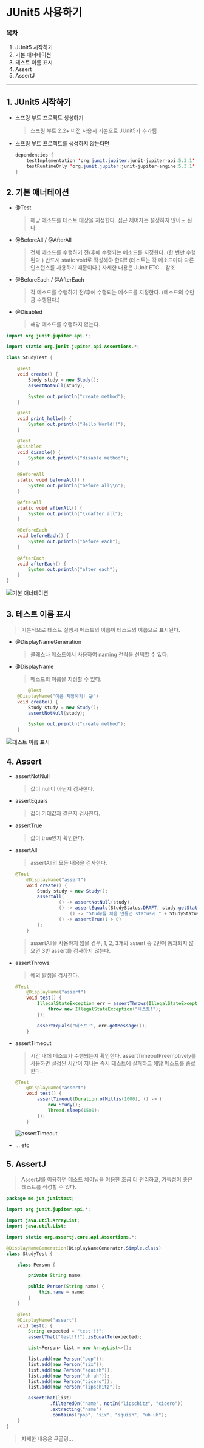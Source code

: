 # JUnit5 사용하기

### 목차

1. JUnit5 시작하기
2. 기본 애너테이션
3. 테스트 이름 표시
4. Assert
5. AssertJ

___



## 1. JUnit5 시작하기

- 스프링 부트 프로젝트 생성하기

  > 스프링 부트 2.2+ 버전 사용시 기본으로 JUnit5가 추가됨

- 스프링 부트 프로젝트를 생성하지 않는다면

  ```java
  dependencies {
      testImplementation 'org.junit.jupiter:junit-jupiter-api:5.3.1'
      testRuntimeOnly 'org.junit.jupiter:junit-jupiter-engine:5.3.1'
  }
  ```



## 2. 기본 애너테이션

- @Test

  > 해당 메소드를 테스트 대상을 지정한다. 접근 제어자는 설정하지 않아도 된다.

- @BeforeAll / @AfterAll

  > 전체 메소드를 수행하기 전/후에 수행되는 메소드를 지정한다. (한 번만 수행된다.) 반드시 static void로 작성해야 한다!! (테스트는 각 메소드마다 다른 인스턴스를 사용하기 때문이다.) 자세한 내용은 JUnit ETC...  참조

- @BeforeEach / @AfterEach

  > 각 메소드를 수행하기 전/후에 수행되는 메소드를 지정한다. (메소드의 수만큼 수행된다.)

- @Disabled

  > 해당 메소드를 수행하지 않는다.

```java
import org.junit.jupiter.api.*;

import static org.junit.jupiter.api.Assertions.*;

class StudyTest {

    @Test
    void create() {
        Study study = new Study();
        assertNotNull(study);

        System.out.println("create method");
    }

    @Test
    void print_hello() {
        System.out.println("Hello World!!");
    }

    @Test
    @Disabled
    void disable() {
        System.out.println("disable method");
    }

    @BeforeAll
    static void beforeAll() {
        System.out.println("before all\\n");
    }

    @AfterAll
    static void afterAll() {
        System.out.println("\\nafter all");
    }

    @BeforeEach
    void beforeEach() {
        System.out.println("before each");
    }

    @AfterEach
    void afterEach() {
        System.out.println("after each");
    }
}
```

![기본 애너테이션](./image/기본_애너테이션.png)



## 3. 테스트 이름 표시

> 기본적으로 테스트 실행시 메소드의 이름이 테스트의 이름으로 표시된다.

- @DisplayNameGeneration

  > 클래스나 메소드에서 사용하여 naming 전략을 선택할 수 있다.

- @DisplayName

  > 메소드의 이름을 지정할 수 있다.

```java
		@Test
    @DisplayName("이름 지정하기! 😀")
    void create() {
        Study study = new Study();
        assertNotNull(study);

        System.out.println("create method");
    }
```

![테스트 이름 표시](./image/테스트_이름_표시.png)

## 4. Assert

- assertNotNull

  > 값이 null이 아닌지 검사한다.

- assertEquals

  > 값이 기대값과 같은지 검사한다.

- assertTrue

  > 값이 true인지 확인한다.

- assertAll

  > assertAll의 모든 내용을 검사한다.

  ```java
  @Test
      @DisplayName("assert")
      void create() {
          Study study = new Study();
          assertAll(
                  () -> assertNotNull(study),
                  () -> assertEquals(StudyStatus.DRAFT, study.getStatus(),
                      () -> "Study를 처음 만들면 status가 " + StudyStatus.DRAFT + "이다."),
                  () -> assertTrue(1 > 0)
          );
      }
  ```

  > assertAll을 사용하지 않을 경우, 1, 2, 3개의 assert 중 2번이 통과되지 않으면 3번 assert를 검사하지 않는다.

- assertThrows

  > 예외 발생을 검사한다.

  ```java
  @Test
      @DisplayName("assert")
      void test() {
          IllegalStateException err = assertThrows(IllegalStateException.class, () -> {
              throw new IllegalStateException("테스트!");
          });
  
          assertEquals("테스트!", err.getMessage());
      }
  ```

- assertTimeout

  > 시간 내에 메소드가 수행되는지 확인한다. assertTimeoutPreemptively를 사용하면 설정된 시간이 지나는 즉시 테스트에 실패하고 해당 메소드를 종료한다.

  ```java
  @Test
      @DisplayName("assert")
      void test() {
          assertTimeout(Duration.ofMillis(1000), () -> {
              new Study();
              Thread.sleep(1500);
          });
      }
  ```

  ![assertTimeout](./image/assertTimeout.png)

- ... etc

## 5. AssertJ

> AssertJ를 이용하면 메소드 체이닝을 이용한 조금 더 편리하고, 가독성이 좋은 테스트를 작성할 수 있다.

```java
package me.jun.junittest;

import org.junit.jupiter.api.*;

import java.util.ArrayList;
import java.util.List;

import static org.assertj.core.api.Assertions.*;

@DisplayNameGeneration(DisplayNameGenerator.Simple.class)
class StudyTest {

    class Person {

        private String name;

        public Person(String name) {
            this.name = name;
        }
    }

    @Test
    @DisplayName("assert")
    void test() {
        String expected = "test!!!";
        assertThat("test!!!").isEqualTo(expected);

        List<Person> list = new ArrayList<>();

        list.add(new Person("pop"));
        list.add(new Person("six"));
        list.add(new Person("squish"));
        list.add(new Person("uh uh"));
        list.add(new Person("cicero"));
        list.add(new Person("lipschitz"));

        assertThat(list)
                .filteredOn("name", notIn("lipschitz", "cicero"))
                .extracting("name")
                .contains("pop", "six", "squish", "uh uh");
    }
}
```

> 자세한 내용은 구글링...